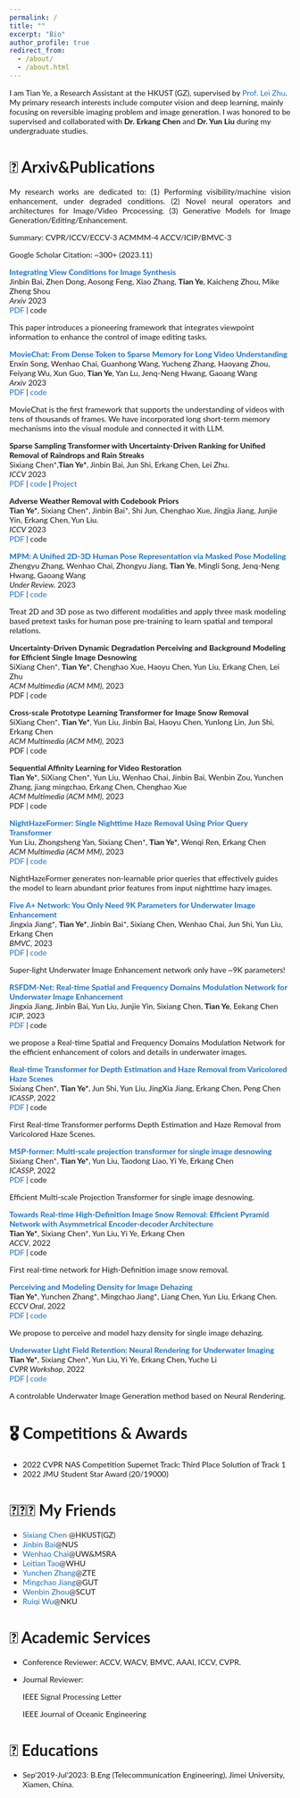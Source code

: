 ```yaml
---
permalink: /
title: ""
excerpt: "Bio"
author_profile: true
redirect_from: 
  - /about/
  - /about.html
---
```

<!-- bundle exec jekyll serve -->
I am Tian Ye, a Research Assistant at the HKUST (GZ), supervised by [Prof. Lei Zhu](https://sites.google.com/site/indexlzhu/home). My primary research interests include computer vision and deep learning, mainly focusing on reversible imaging problem and image generation. I was honored to be supervised and collaborated with **Dr. Erkang Chen** and **Dr. Yun Liu** during my undergraduate studies.


# 📝 Arxiv&Publications
<p style='text-align: justify;'> My research works are dedicated to: (1) Performing visibility/machine vision enhancement, under degraded conditions. (2) Novel neural operators and architectures for Image/Video Prcocessing. (3) Generative Models for Image Generation/Editing/Enhancement.</p>

Summary: CVPR/ICCV/ECCV-3 ACMMM-4 ACCV/ICIP/BMVC-3 

Google Scholar Citation: ~300+ (2023.11)

<style type="text/css">
    /* Color scheme stolen from Sergey Karayev */
    a {
    color: #1772d0;
    text-decoration:none !important;
    }
    a:focus, a:hover {
    color: #f09228;
    text-decoration:none !important;
    }
    table,td,th,tr{
    	border:none !important;
    }
    body,td,th,tr,p,a {
    font-family: 'Lato', Verdana, Helvetica, sans-serif;
    font-size: 14px
    }
    strong {
    font-family: 'Lato', Verdana, Helvetica, sans-serif;
    font-size: 14px;
    }
    heading {
    font-family: 'Lato', Verdana, Helvetica, sans-serif;
    font-size: 22px;
    }
    papertitle {
    font-family: 'Lato', Verdana, Helvetica, sans-serif;
    font-size: 14px;
    font-weight: 700
    }
    papertitle_just {
    font-family: 'Lato', Verdana, Helvetica, sans-serif;
    font-size: 14px;
    font-weight: 700;
    text-align: justify
    }
    name {
    font-family: 'Lato', Verdana, Helvetica, sans-serif;
    font-size: 32px;
    }
    .one
    {
    width: 160px;
    height: 160px;
    position: relative;
    }
    .two
    {
    width: 160px;
    height: 160px;
    position: absolute;
    transition: opacity .2s ease-in-out;
    -moz-transition: opacity .2s ease-in-out;
    -webkit-transition: opacity .2s ease-in-out;
    }
    .fade {
     transition: opacity .2s ease-in-out;
     -moz-transition: opacity .2s ease-in-out;
     -webkit-transition: opacity .2s ease-in-out;
    }
    span.highlight {
        background-color: #ffffd0;
    }
</style>
<!-- ################################  CONTENT START  ##################################################-->
<!-- <table width="100%" align="center" border="0" cellspacing="0" cellpadding="10"> -->

<tbody>





<!-- ###################################################################################################-->
<!-- Paper V ShadowDiffusion-->
<!-- <tr onmouseout="submit23_shadowdiffusion_stop()" onmouseover="submit23_shadowdiffusion_start()" > -->
<td width="20%">
<!-- <div class="one"> -->
<!-- <div class="two" id = 'submit23_shadowdiffusion_image'><img src='./files/submit23_after.png'></div>
<img src='./files/submit23_before.png'> -->
<!-- </div> -->
<script type="text/javascript">
// function submit23_shadowdiffusion_start() {
// document.getElementById('submit23_shadowdiffusion_image').style.opacity = "1";
// }
// function submit23_shadowdiffusion_stop() {
// document.getElementById('submit23_shadowdiffusion_image').style.opacity = "0";
// }
// submit23_shadowdiffusion_stop()
</script>
</td>
<td valign="top" width="80%">
  <a href="https://arxiv.org/pdf/2310.16002">
    <papertitle_just>Integrating View Conditions for Image Synthesis</papertitle_just>     
  </a>
  <br>
Jinbin Bai, Zhen Dong, Aosong Feng, Xiao Zhang, <strong>Tian Ye</strong>, Kaicheng Zhou, Mike Zheng Shou
<br>
<em>Arxiv</em> 2023 <br>
<a href="https://arxiv.org/pdf/2310.16002">PDF</a>
|
<a href="">code</a>
<p>This paper introduces a pioneering framework that integrates viewpoint information to enhance the control of image editing tasks.</p>
</td>

<!-- Paper V ShadowDiffusion -->
<!-- ###################################################################################################-->
  




<!-- ###################################################################################################-->
<!-- Paper V ShadowDiffusion-->
<!-- <tr onmouseout="submit23_shadowdiffusion_stop()" onmouseover="submit23_shadowdiffusion_start()" > -->
<td width="20%">
<!-- <div class="one"> -->
<!-- <div class="two" id = 'submit23_shadowdiffusion_image'><img src='./files/submit23_after.png'></div>
<img src='./files/submit23_before.png'> -->
<!-- </div> -->
<script type="text/javascript">
// function submit23_shadowdiffusion_start() {
// document.getElementById('submit23_shadowdiffusion_image').style.opacity = "1";
// }
// function submit23_shadowdiffusion_stop() {
// document.getElementById('submit23_shadowdiffusion_image').style.opacity = "0";
// }
// submit23_shadowdiffusion_stop()
</script>
</td>
<td valign="top" width="80%">
  <a href="https://rese1f.github.io/MovieChat/">
    <papertitle_just>MovieChat: From Dense Token to Sparse Memory for Long Video Understanding</papertitle_just>     
  </a>
  <br>
Enxin Song, Wenhao Chai, Guanhong Wang, Yucheng Zhang, Haoyang Zhou, Feiyang Wu, Xun Guo, <strong>Tian Ye</strong>, Yan Lu, Jenq-Neng Hwang, Gaoang Wang
  <br>
<em>Arxiv</em> 2023 <br>
<a href="https://arxiv.org/pdf/2307.16449">PDF</a>
|
<a href="https://github.com/rese1f/MovieChat">code</a>
<p>MovieChat is the first framework that supports the understanding of videos with tens of thousands of frames. We have incorporated long short-term memory mechanisms into the visual module and connected it with LLM.</p>
</td>

<!-- Paper V ShadowDiffusion -->
<!-- ###################################################################################################-->
  


<!-- ###################################################################################################-->
<!-- Paper V ShadowDiffusion-->
<!-- <tr onmouseout="submit23_shadowdiffusion_stop()" onmouseover="submit23_shadowdiffusion_start()" > -->
<td width="20%">
<!-- <div class="one"> -->
<!-- <div class="two" id = 'submit23_shadowdiffusion_image'><img src='./files/submit23_after.png'></div>
<img src='./files/submit23_before.png'> -->
<!-- </div> -->
<script type="text/javascript">
// function submit23_shadowdiffusion_start() {
// document.getElementById('submit23_shadowdiffusion_image').style.opacity = "1";
// }
// function submit23_shadowdiffusion_stop() {
// document.getElementById('submit23_shadowdiffusion_image').style.opacity = "0";
// }
// submit23_shadowdiffusion_stop()
</script>
</td>
<td valign="top" width="80%">
  <a href="">
    <papertitle_just>Sparse Sampling Transformer with Uncertainty-Driven Ranking for Unified Removal of Raindrops and Rain Streaks </papertitle_just>     
  </a>
  <br>
Sixiang Chen*,<strong>Tian Ye*</strong>, Jinbin Bai, Jun Shi, Erkang Chen, Lei Zhu.
  <br>
<em>ICCV</em> 2023 <br>
<a href="https://openaccess.thecvf.com/content/ICCV2023/html/Chen_Sparse_Sampling_Transformer_with_Uncertainty-Driven_Ranking_for_Unified_Removal_of_ICCV_2023_paper.html">PDF</a>
|
<a href="https://github.com/Owen718/UDR-S2Former_deraining">code</a>
|
<a href="https://ephemeral182.github.io/UDR_S2Former_deraining/">Project</a>
<p></p>
</td>

<!-- Paper V ShadowDiffusion -->
<!-- ###################################################################################################-->
  





<!-- ###################################################################################################-->
<!-- Paper V ShadowDiffusion-->
<!-- <tr onmouseout="submit23_shadowdiffusion_stop()" onmouseover="submit23_shadowdiffusion_start()" > -->
<td width="20%">
<!-- <div class="one"> -->
<!-- <div class="two" id = 'submit23_shadowdiffusion_image'><img src='./files/submit23_after.png'></div>
<img src='./files/submit23_before.png'> -->
<!-- </div> -->
<script type="text/javascript">
// function submit23_shadowdiffusion_start() {
// document.getElementById('submit23_shadowdiffusion_image').style.opacity = "1";
// }
// function submit23_shadowdiffusion_stop() {
// document.getElementById('submit23_shadowdiffusion_image').style.opacity = "0";
// }
// submit23_shadowdiffusion_stop()
</script>
</td>
<td valign="top" width="80%">
  <a href="">
    <papertitle_just> Adverse Weather Removal with Codebook Priors </papertitle_just>     
  </a>
  <br>
<strong>Tian Ye*</strong>, Sixiang Chen*, Jinbin Bai*, Shi Jun, Chenghao Xue, Jingjia Jiang, Junjie Yin, Erkang Chen, Yun Liu.
  <br>
<em>ICCV</em> 2023 <br>
<a href="https://openaccess.thecvf.com/content/ICCV2023/html/Ye_Adverse_Weather_Removal_with_Codebook_Priors_ICCV_2023_paper.html">PDF</a>
|
<a href="">code</a>
<p></p>
</td>

<!-- Paper V ShadowDiffusion -->
<!-- ###################################################################################################-->
  





<!-- ###################################################################################################-->
<!-- Paper V ShadowDiffusion-->
<!-- <tr onmouseout="submit23_shadowdiffusion_stop()" onmouseover="submit23_shadowdiffusion_start()" > -->
<td width="20%">
<!-- <div class="one"> -->
<!-- <div class="two" id = 'submit23_shadowdiffusion_image'><img src='./files/submit23_after.png'></div>
<img src='./files/submit23_before.png'> -->
<!-- </div> -->
<script type="text/javascript">
// function submit23_shadowdiffusion_start() {
// document.getElementById('submit23_shadowdiffusion_image').style.opacity = "1";
// }
// function submit23_shadowdiffusion_stop() {
// document.getElementById('submit23_shadowdiffusion_image').style.opacity = "0";
// }
// submit23_shadowdiffusion_stop()
</script>
</td>
<td valign="top" width="80%">
  <a href="https://arxiv.org/abs/2306.17201">
    <papertitle_just>MPM: A Unified 2D-3D Human Pose Representation via Masked Pose Modeling </papertitle_just>     
  </a>
  <br>
Zhengyu Zhang, Wenhao Chai, Zhongyu Jiang, <strong>Tian Ye</strong>, Mingli Song, Jenq-Neng Hwang, Gaoang Wang 
  <br>
<em>Under Review.</em> 2023 <br>
<a href="https://arxiv.org/abs/2306.17201">PDF</a>
|
<a href="https://github.com/vvirgooo2/MPM">code</a>
<p>Treat 2D and 3D pose as two different modalities and apply three mask modeling based pretext tasks for human pose pre-training to learn spatial and temporal relations.</p>
</td>

<!-- Paper V ShadowDiffusion -->
<!-- ###################################################################################################-->
  




<!-- ###################################################################################################-->
<!-- Paper V ShadowDiffusion-->
<!-- <tr onmouseout="submit23_shadowdiffusion_stop()" onmouseover="submit23_shadowdiffusion_start()" > -->
<td width="20%">
<!-- <div class="one"> -->
<!-- <div class="two" id = 'submit23_shadowdiffusion_image'><img src='./files/submit23_after.png'></div>
<img src='./files/submit23_before.png'> -->
</td>
<td valign="top" width="80%">
  <a href="">
    <papertitle_just>Uncertainty-Driven Dynamic Degradation Perceiving and Background Modeling for Efficient Single Image Desnowing</papertitle_just>     
  </a>
  <br>
SiXiang Chen*, <strong>Tian Ye*</strong>, Chenghao Xue, Haoyu Chen, Yun Liu, Erkang Chen, Lei Zhu
  <br>
<em>ACM Multimedia (ACM MM),</em> 2023 <br>
<a href="">PDF</a>
|
<a href="">code</a>
<p></p>
</td>

<!-- Paper V ShadowDiffusion -->
<!-- ###################################################################################################-->


<!-- ###################################################################################################-->
<!-- Paper V ShadowDiffusion-->
<!-- <tr onmouseout="submit23_shadowdiffusion_stop()" onmouseover="submit23_shadowdiffusion_start()" > -->
<td width="20%">
<!-- <div class="one"> -->
<!-- <div class="two" id = 'submit23_shadowdiffusion_image'><img src='./files/submit23_after.png'></div>
<img src='./files/submit23_before.png'> -->
</td>
<td valign="top" width="80%">
  <a href="">
    <papertitle_just>Cross-scale Prototype Learning Transformer for Image Snow Removal </papertitle_just>     
  </a>
  <br>
SiXiang Chen*, <strong>Tian Ye*</strong>, Yun Liu, Jinbin Bai, Haoyu Chen, Yunlong Lin, Jun Shi, Erkang Chen
  <br>
<em>ACM Multimedia (ACM MM),</em> 2023 <br>
<a href="">PDF</a>
|
<a href="">code</a>
<p></p>
</td>

<!-- Paper V ShadowDiffusion -->
<!-- ###################################################################################################-->
  
<!-- ###################################################################################################-->
<!-- Paper V ShadowDiffusion-->
<!-- <tr onmouseout="submit23_shadowdiffusion_stop()" onmouseover="submit23_shadowdiffusion_start()" > -->
<td width="20%">
<!-- <div class="one"> -->
<!-- <div class="two" id = 'submit23_shadowdiffusion_image'><img src='./files/submit23_after.png'></div>
<img src='./files/submit23_before.png'> -->
<!-- </div> -->
<script type="text/javascript">
// function submit23_shadowdiffusion_start() {
// document.getElementById('submit23_shadowdiffusion_image').style.opacity = "1";
// }
// function submit23_shadowdiffusion_stop() {
// document.getElementById('submit23_shadowdiffusion_image').style.opacity = "0";
// }
// submit23_shadowdiffusion_stop()
</script>
</td>
<td valign="top" width="80%">
  <a href="">
    <papertitle_just>Sequential Affinity Learning for Video Restoration</papertitle_just>     
  </a>
  <br>
<strong>Tian Ye*</strong>, SiXiang Chen*, Yun Liu, Wenhao Chai, Jinbin Bai, Wenbin Zou, Yunchen Zhang, jiang mingchao, Erkang Chen, Chenghao Xue
  <br>
<em>ACM Multimedia (ACM MM),</em> 2023 <br>
<a href="">PDF</a>
|
<a href="">code</a>
<p></p>
</td>

<!-- Paper V ShadowDiffusion -->
<!-- ###################################################################################################-->
  



<!-- ###################################################################################################-->
<!-- Paper V ShadowDiffusion-->
<!-- <tr onmouseout="submit23_shadowdiffusion_stop()" onmouseover="submit23_shadowdiffusion_start()" > -->
<td width="20%">
<!-- <div class="one"> -->
<!-- <div class="two" id = 'submit23_shadowdiffusion_image'><img src='./files/submit23_after.png'></div>
<img src='./files/submit23_before.png'> -->
<!-- </div> -->
<script type="text/javascript">
// function submit23_shadowdiffusion_start() {
// document.getElementById('submit23_shadowdiffusion_image').style.opacity = "1";
// }
// function submit23_shadowdiffusion_stop() {
// document.getElementById('submit23_shadowdiffusion_image').style.opacity = "0";
// }
// submit23_shadowdiffusion_stop()
</script>
</td>
<td valign="top" width="80%">
  <a href="https://arxiv.org/pdf/2305.09533.pdf">
    <papertitle_just>NightHazeFormer: Single Nighttime Haze Removal Using Prior Query Transformer</papertitle_just>     
  </a>
  <br>
Yun Liu, Zhongsheng Yan, Sixiang Chen*, <strong>Tian Ye*</strong>, Wenqi Ren, Erkang Chen
  <br>
<em>ACM Multimedia (ACM MM)</em>, 2023 <br>
<a href="https://arxiv.org/pdf/2305.09533.pdf">PDF</a>
|
<a href="https://github.com/Owen718/NightHazeFormer">code</a>
<p>NightHazeFormer generates non-learnable prior queries that effectively guides the model to learn abundant prior features from input nighttime hazy images.</p>
</td>

<!-- Paper V ShadowDiffusion -->
<!-- ###################################################################################################-->
  


<!-- ###################################################################################################-->
<!-- Paper V ShadowDiffusion-->
<!-- <tr onmouseout="submit23_shadowdiffusion_stop()" onmouseover="submit23_shadowdiffusion_start()" > -->
<td width="20%">
<!-- <div class="one"> -->
<!-- <div class="two" id = 'submit23_shadowdiffusion_image'><img src='./files/submit23_after.png'></div>
<img src='./files/submit23_before.png'> -->
<!-- </div> -->
<script type="text/javascript">
// function submit23_shadowdiffusion_start() {
// document.getElementById('submit23_shadowdiffusion_image').style.opacity = "1";
// }
// function submit23_shadowdiffusion_stop() {
// document.getElementById('submit23_shadowdiffusion_image').style.opacity = "0";
// }
// submit23_shadowdiffusion_stop()
</script>
</td>
<td valign="top" width="80%">
  <a href="https://arxiv.org/pdf/2305.08824">
    <papertitle_just>Five A+ Network: You Only Need 9K Parameters for Underwater Image Enhancement</papertitle_just>     
  </a>
  <br>
Jingxia Jiang*, <strong>Tian Ye*</strong>, Jinbin Bai*, Sixiang Chen, Wenhao Chai, Jun Shi, Yun Liu, Erkang Chen
  <br>
<em>BMVC</em>, 2023 <br>
<a href="https://arxiv.org/pdf/2305.08824">PDF</a>
|
<a href="https://github.com/Owen718/FiveAPlus-Network">code</a>
<p>Super-light Underwater Image Enhancement network only have ~9K parameters!</p>
</td>

<!-- Paper V ShadowDiffusion -->
<!-- ###################################################################################################-->
  



<!-- ###################################################################################################-->
<!-- Paper V ShadowDiffusion-->
<!-- <tr onmouseout="submit23_shadowdiffusion_stop()" onmouseover="submit23_shadowdiffusion_start()" > -->
<td width="20%">
<!-- <div class="one"> -->
<!-- <div class="two" id = 'submit23_shadowdiffusion_image'><img src='./files/submit23_after.png'></div>
<img src='./files/submit23_before.png'> -->
<!-- </div> -->
<script type="text/javascript">
// function submit23_shadowdiffusion_start() {
// document.getElementById('submit23_shadowdiffusion_image').style.opacity = "1";
// }
// function submit23_shadowdiffusion_stop() {
// document.getElementById('submit23_shadowdiffusion_image').style.opacity = "0";
// }
// submit23_shadowdiffusion_stop()
</script>
</td>
<td valign="top" width="80%">
  <a href="https://arxiv.org/pdf/2302.12186">
    <papertitle_just>RSFDM-Net: Real-time Spatial and Frequency Domains Modulation Network for Underwater Image Enhancement</papertitle_just>     
  </a>
  <br>
Jingxia Jiang, Jinbin Bai, Yun Liu, Junjie Yin, Sixiang Chen, <strong>Tian Ye</strong>, Eekang Chen
  <br>
<em>ICIP</em>, 2023 <br>
<a href="https://arxiv.org/pdf/2302.12186">PDF</a>
|
<a href="">code</a>
<p>we propose a Real-time Spatial and Frequency Domains Modulation Network for the efficient enhancement of colors and details in underwater images. </p>
</td>

<!-- Paper V ShadowDiffusion -->
<!-- ###################################################################################################-->
  





<!-- ###################################################################################################-->
<!-- Paper V ShadowDiffusion-->
<!-- <tr onmouseout="submit23_shadowdiffusion_stop()" onmouseover="submit23_shadowdiffusion_start()" > -->
<td width="20%">
<!-- <div class="one"> -->
<!-- <div class="two" id = 'submit23_shadowdiffusion_image'><img src='./files/submit23_after.png'></div>
<img src='./files/submit23_before.png'> -->
<!-- </div> -->
<script type="text/javascript">
// function submit23_shadowdiffusion_start() {
// document.getElementById('submit23_shadowdiffusion_image').style.opacity = "1";
// }
// function submit23_shadowdiffusion_stop() {
// document.getElementById('submit23_shadowdiffusion_image').style.opacity = "0";
// }
// submit23_shadowdiffusion_stop()
</script>
</td>
<td valign="top" width="80%">
  <a href="https://ieeexplore.ieee.org/abstract/document/10096828">
    <papertitle_just>Real-time Transformer for Depth Estimation and Haze Removal from Varicolored Haze Scenes</papertitle_just>     
  </a>
  <br>
Sixiang Chen*, <strong>Tian Ye*</strong>, Jun Shi, Yun Liu, JingXia Jiang, Erkang Chen, Peng Chen 
  <br>
<em>ICASSP</em>, 2022 <br>
<a href="https://ieeexplore.ieee.org/abstract/document/10096828">PDF</a>
|
<a href="">code</a>
<p>First Real-time Transformer performs Depth Estimation and Haze Removal from Varicolored Haze Scenes.</p>
</td>

<!-- Paper V ShadowDiffusion -->
<!-- ###################################################################################################-->
  
<!-- ###################################################################################################-->
<!-- Paper IV Reflectance, AAAI'23 -->
<!-- <tr onmouseout="aaai23_reflectance_stop()" onmouseover="aaai23_reflectance_start()" > -->
<td width="20%">
<!-- <div class="one"> -->
<!-- <div class="two" id = 'aaai23_reflectance_image'><img src='./files/aaai23_after.jpg'></div>
<img src='./files/aaai23_before.jpg'> -->
<!-- </div> -->
<script type="text/javascript">
// function aaai23_reflectance_start() {
// document.getElementById('aaai23_reflectance_image').style.opacity = "1";
// }
// function aaai23_reflectance_stop() {
// document.getElementById('aaai23_reflectance_image').style.opacity = "0";
// }
// aaai23_reflectance_stop()
</script>
</td>
<td valign="top" width="80%">
  <a href="https://ieeexplore.ieee.org/abstract/document/10095605">
    <papertitle_just>MSP-former: Multi-scale projection transformer for single image desnowing</papertitle_just>     
  </a>
  <br>
  Sixiang Chen*, <strong>Tian Ye*</strong>, Yun Liu, Taodong Liao, Yi Ye, Erkang Chen
  <!-- <strong>Yeying Jin</strong>, Ruoteng Li, Wenhan Yang, Robby T. Tan
   -->
  <br>
<em>ICASSP</em>, 2022 <br>
<a href="https://ieeexplore.ieee.org/abstract/document/10095605">PDF</a>
|
<a href="">code</a> 
<p>Efficient Multi-scale Projection Transformer for single image desnowing.</p>
</td>

<!-- Paper IV Reflectance, AAAI'23 -->
<!-- ###################################################################################################-->
  
<!-- ###################################################################################################-->
<!-- Paper IV Reflectance, AAAI'23 -->
<!-- <tr onmouseout="aaai23_reflectance_stop()" onmouseover="aaai23_reflectance_start()" > -->
<td width="20%">
<!-- <div class="one"> -->
<!-- <div class="two" id = 'aaai23_reflectance_image'><img src='./files/aaai23_after.jpg'></div>
<img src='./files/aaai23_before.jpg'> -->
<!-- </div> -->
<script type="text/javascript">
// function aaai23_reflectance_start() {
// document.getElementById('aaai23_reflectance_image').style.opacity = "1";
// }
// function aaai23_reflectance_stop() {
// document.getElementById('aaai23_reflectance_image').style.opacity = "0";
// }
// aaai23_reflectance_stop()
</script>
</td>
<td valign="top" width="80%">
  <a href="https://openaccess.thecvf.com/content/ACCV2022/papers/Ye_Towards_Real-time_High-Definition_Image_Snow_Removal_Efficient_Pyramid_Network_with_ACCV_2022_paper.pdf">
    <papertitle_just>Towards Real-time High-Definition Image Snow Removal: Efficient Pyramid Network with Asymmetrical Encoder-decoder Architecture</papertitle_just>     
  </a>
  <br>
  <strong>Tian Ye*</strong>, Sixiang Chen*, Yun Liu, Yi Ye, Erkang Chen<!-- <strong>Yeying Jin</strong>, Ruoteng Li, Wenhan Yang, Robby T. Tan
   -->
  <br>
<em>ACCV</em>, 2022 <br>
<a href="https://openaccess.thecvf.com/content/ACCV2022/papers/Ye_Towards_Real-time_High-Definition_Image_Snow_Removal_Efficient_Pyramid_Network_with_ACCV_2022_paper.pdf">PDF</a>
|
<a href="">code</a> 
<p>First real-time network for High-Definition image snow removal.</p>
</td>

<!-- Paper IV Reflectance, AAAI'23 -->
<!-- ###################################################################################################-->

<!-- ###################################################################################################-->
<!-- Paper IV Reflectance, AAAI'23 -->
<!-- <tr onmouseout="aaai23_reflectance_stop()" onmouseover="aaai23_reflectance_start()" > -->
<td width="20%">
<!-- <div class="one"> -->
<!-- <div class="two" id = 'aaai23_reflectance_image'><img src='./files/aaai23_after.jpg'></div>
<img src='./files/aaai23_before.jpg'> -->
<!-- </div> -->
<script type="text/javascript">
// function aaai23_reflectance_start() {
// document.getElementById('aaai23_reflectance_image').style.opacity = "1";
// }
// function aaai23_reflectance_stop() {
// document.getElementById('aaai23_reflectance_image').style.opacity = "0";
// }
// aaai23_reflectance_stop()
</script>
</td>
<td valign="top" width="80%">
  <a href="https://link.springer.com/chapter/10.1007/978-3-031-19800-7_8">
    <papertitle_just>Perceiving and Modeling Density for Image Dehazing</papertitle_just>     
  </a>
  <br>
  <strong>Tian Ye*</strong>, Yunchen Zhang*, Mingchao Jiang*, Liang Chen, Yun Liu, Erkang Chen. 
  <!-- <strong>Yeying Jin</strong>, Ruoteng Li, Wenhan Yang, Robby T. Tan
   -->
  <br>
<em>ECCV Oral</em>, 2022 <br>
<a href="https://link.springer.com/chapter/10.1007/978-3-031-19800-7_8">PDF</a>
|
<a href="https://github.com/Owen718/ECCV22-Perceiving-and-Modeling-Density-for-Image-Dehazing">code</a> 
<p>We propose to perceive and model hazy density for single image dehazing.</p>
</td>

<!-- Paper IV Reflectance, AAAI'23 -->
<!-- ###################################################################################################-->

<!-- ###################################################################################################-->
<!-- Paper IV Reflectance, AAAI'23 -->
<!-- <tr onmouseout="aaai23_reflectance_stop()" onmouseover="aaai23_reflectance_start()" > -->
<td width="20%">
<!-- <div class="one"> -->
<!-- <div class="two" id = 'aaai23_reflectance_image'><img src='./files/aaai23_after.jpg'></div>
<img src='./files/aaai23_before.jpg'> -->
<!-- </div> -->
<script type="text/javascript">
// function aaai23_reflectance_start() {
// document.getElementById('aaai23_reflectance_image').style.opacity = "1";
// }
// function aaai23_reflectance_stop() {
// document.getElementById('aaai23_reflectance_image').style.opacity = "0";
// }
// aaai23_reflectance_stop()
</script>
</td>
<td valign="top" width="80%">
  <a href="https://openaccess.thecvf.com/content/CVPR2022W/NTIRE/papers/Ye_Underwater_Light_Field_Retention_Neural_Rendering_for_Underwater_Imaging_CVPRW_2022_paper.pdf">
    <papertitle_just>Underwater Light Field Retention: Neural Rendering for Underwater Imaging</papertitle_just>     
  </a>
  <br>
  <strong>Tian Ye*</strong>, Sixiang Chen*, Yun Liu, Yi Ye, Erkang Chen, Yuche Li
  <!-- <strong>Yeying Jin</strong>, Ruoteng Li, Wenhan Yang, Robby T. Tan
   -->
  <br>
<em>CVPR Workshop</em>, 2022 <br>
<a href="https://openaccess.thecvf.com/content/CVPR2022W/NTIRE/papers/Ye_Underwater_Light_Field_Retention_Neural_Rendering_for_Underwater_Imaging_CVPRW_2022_paper.pdf">PDF</a>
|
<a href="https://github.com/Ephemeral182/UWNR">code</a> 
<p>A controlable Underwater Image Generation method based on Neural Rendering.</p>
</td>



</tbody>


# 🎖 Competitions & Awards
- 2022 CVPR NAS Competition Supernet Track: Third Place Solution of Track 1 
- 2022 JMU Student Star Award  (20/19000)
  
# 🧑‍🤝‍🧑 My Friends
- [Sixiang Chen](https://sixiangchen.com) @HKUST(GZ)
- [Jinbin Bai](https://noyii.github.io)@NUS
- [Wenhao Chai](http://rese1f.github.io)@UW&MSRA
- [Leitian Tao](https://taoleitian.github.io)@WHU
- [Yunchen Zhang](https://scholar.google.com/citations?user=GogMKLIAAAAJ&hl=en)@ZTE 
- [Mingchao Jiang](https://scholar.google.com/citations?user=-Br9r7-SC6cC&hl=en)@GUT
- [Wenbin Zhou](https://scholar.google.com/citations?user=dfe9NgEAAAAJ&hl=en)@SCUT
- [Ruiqi Wu](https://rq-wu.github.io)@NKU


# 💬 Academic Services
- Conference Reviewer: ACCV, WACV, BMVC, AAAI, ICCV, CVPR.
- Journal Reviewer: 
  
  IEEE Signal Processing Letter

  IEEE Journal of Oceanic Engineering


# 📖 Educations
- Sep'2019-Jul'2023: B.Eng (Telecommunication Engineering), Jimei University, Xiamen, China.



<script type="text/javascript" id="clustrmaps" src="//clustrmaps.com/map_v2.js?d=KKPhQ-LXT8mek63h4Oa8BltFlbFsTTwZkLrrWb3wFEs&cl=ffffff&w=a"></script>
